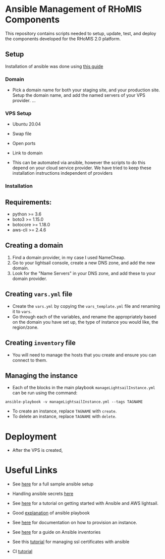 
# Ansible Management of RHoMIS Components

This repository contains scripts needed to setup, update, test, and deploy the components developed for the RHoMIS 2.0 platform.

## Setup

Installation of ansible was done using [this guide](https://docs.ansible.com/ansible/latest/installation_guide/intro_installation.html)



### Domain

* Pick a domain name for both your staging site, and your production site. Setup the domain name, and add the named servers of your VPS provider.
...

### VPS Setup

* Ubuntu 20.04
* Swap file
* Open ports
* Link to domain

* This can be automated via ansible, however the scripts to do this depend on your cloud service provider. We have tried to keep these installation instructions independent of providers

### Installation



## Requirements:

* python >= 3.6
* boto3 >= 1.15.0
* botocore >= 1.18.0
* aws-cli >= 2.4.6



## Creating a domain

1. Find a domain provider, in my case I used NameCheap. 
2. Go to your lightsail console, create a new DNS zone, and add the new domain.
3. Look for the "Name Servers" in your DNS zone, and add these to your domain provider.

## Creating `vars.yml` file

* Create the `vars.yml` by copying the `vars_template.yml` file and renaming it to `vars`.
* Go through each of the variables, and rename the appropriately based on the domain you have set up, the type of instance you would like, the region/zone.

## Creating `inventory` file

* You will need to manage the hosts that you create and ensure you can connect to them. 

## Managing the instance

* Each of the blocks in the main playbook `manageLightsailInstance.yml` can be run using the command:

`ansible-playbook -v manageLightsailInstance.yml --tags TAGNAME`

* To create an instance, replace `TAGNAME` with `create`.
* To delete an instance, replace `TAGNAME` with `delete`.


# Deployment

* After the VPS is created, 


# Useful Links

* See [here](https://docs.ansible.com/ansible/latest/user_guide/sample_setup.html#sample-setup) for a full sample ansible setup

* Handling ansible secrets [here](https://stackoverflow.com/questions/30209062/ansible-how-to-encrypt-some-variables-in-an-inventory-file-in-a-separate-vault)

* See [here](https://medium.com/@dustindavignon/getting-started-with-ansible-ef5d13111cb1) for a tutorial on getting started with Ansible and AWS lightsail.

* Good [explanation](https://www.middlewareinventory.com/blog/ansible-playbook-example/) of ansible playbook

* See [here](https://docs.ansible.com/ansible/latest/collections/community/aws/lightsail_module.html) for documentation on how to provision an instance.

* See [here](https://www.digitalocean.com/community/tutorials/how-to-set-up-ansible-inventories) for a guide on Ansible inventories

* See this [tutorial](https://linuxbuz.com/linuxhowto/install-letsencrypt-ssl-ansible) for managing ssl certificates with ansible

* CI [tutorial](https://dev.to/knowbee/how-to-setup-continuous-deployment-of-a-website-on-a-vps-using-github-actions-54im)
